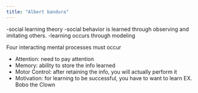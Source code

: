 ```yaml
---
title: "Albert bandura"
---
```

-social learning theory
-social behavior is learned through observing and imitating others.
-learning occurs through modeling

Four interacting mental processes must occur
 - Attention: need to pay attention
 - Memory: ability to store the info learned
 - Motor Control: after retaining the info, you will actually perform it
 - Motivation: for learning to be successful, you have to want to learn
EX. Bobo the Clown

